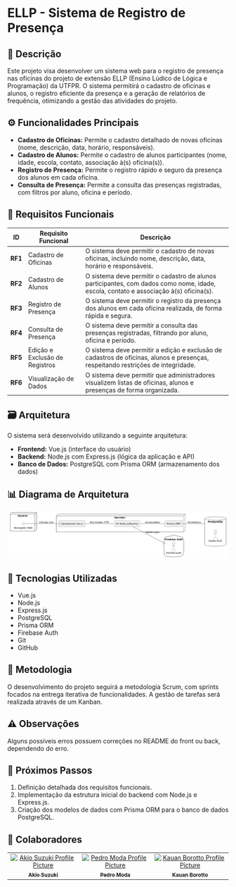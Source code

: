 # ELLP - Sistema de Registro de Presença

## 📜 Descrição

Este projeto visa desenvolver um sistema web para o registro de presença nas oficinas do projeto de extensão ELLP (Ensino Lúdico de Lógica e Programação) da UTFPR. O sistema permitirá o cadastro de oficinas e alunos, o registro eficiente da presença e a geração de relatórios de frequência, otimizando a gestão das atividades do projeto.

## ⚙️ Funcionalidades Principais

- **Cadastro de Oficinas:** Permite o cadastro detalhado de novas oficinas (nome, descrição, data, horário, responsáveis).
- **Cadastro de Alunos:** Permite o cadastro de alunos participantes (nome, idade, escola, contato, associação à(s) oficina(s)).
- **Registro de Presença:** Permite o registro rápido e seguro da presença dos alunos em cada oficina.
- **Consulta de Presença:** Permite a consulta das presenças registradas, com filtros por aluno, oficina e período.

## 📝 Requisitos Funcionais

| **ID**  | **Requisito Funcional**                                         | **Descrição**                                                                                                                                      |
|---------|------------------------------------------------------------------|----------------------------------------------------------------------------------------------------------------------------------------------------|
| **RF1** | Cadastro de Oficinas                                            | O sistema deve permitir o cadastro de novas oficinas, incluindo nome, descrição, data, horário e responsáveis.                                      |
| **RF2** | Cadastro de Alunos                                              | O sistema deve permitir o cadastro de alunos participantes, com dados como nome, idade, escola, contato e associação à(s) oficina(s).              |
| **RF3** | Registro de Presença                                             | O sistema deve permitir o registro da presença dos alunos em cada oficina realizada, de forma rápida e segura.                                     |
| **RF4** | Consulta de Presença                                            | O sistema deve permitir a consulta das presenças registradas, filtrando por aluno, oficina e período.                                                |
| **RF5** | Edição e Exclusão de Registros                                   | O sistema deve permitir a edição e exclusão de cadastros de oficinas, alunos e presenças, respeitando restrições de integridade.                    |
| **RF6** | Visualização de Dados                                           | O sistema deve permitir que administradores visualizem listas de oficinas, alunos e presenças de forma organizada.                                   |

## 🗃️ Arquitetura

O sistema será desenvolvido utilizando a seguinte arquitetura:

- **Frontend:** Vue.js (interface do usuário)
- **Backend:** Node.js com Express.js (lógica da aplicação e API)
- **Banco de Dados:** PostgreSQL com Prisma ORM (armazenamento dos dados)

## 📊 Diagrama de Arquitetura

![Diagrama de Arquitetura](diagramaArquitetura.png)

## 🧰 Tecnologias Utilizadas

- Vue.js
- Node.js
- Express.js
- PostgreSQL
- Prisma ORM
- Firebase Auth
- Git
- GitHub

## 🏅 Metodologia

O desenvolvimento do projeto seguirá a metodologia Scrum, com sprints focados na entrega iterativa de funcionalidades. A gestão de tarefas será realizada através de um Kanban.

## ⚠️ Observações

Alguns possíveis erros possuem correções no README do front ou back, dependendo do erro.

## 🚀 Próximos Passos

1.  Definição detalhada dos requisitos funcionais.
2.  Implementação da estrutura inicial do backend com Node.js e Express.js.
3.  Criação dos modelos de dados com Prisma ORM para o banco de dados PostgreSQL.

## 🤝 Colaboradores

<table>
  <tr>
    <td align="center">
      <a href="https://github.com/Kio-Suzuki">
        <img src="https://avatars.githubusercontent.com/u/116661015?v=4" width="100px;" alt="Akio Suzuki Profile Picture"/><br>
        <sub>
          <b>Akio Suzuki</b>
        </sub>
      </a>
    </td>
    <td align="center">
      <a href="https://github.com/pedrohcmoda">
        <img src="https://avatars.githubusercontent.com/u/100807308?v=4" width="100px;" alt="Pedro Moda Profile Picture"/><br>
        <sub>
          <b>Pedro Moda</b>
        </sub>
      </a>
    </td>
    <td align="center">
      <a href="https://github.com/kauanbrt">
        <img src="https://avatars.githubusercontent.com/u/78911423?v=4" width="100px;" alt="Kauan Borotto Profile Picture"/><br>
        <sub>
          <b>Kauan Borotto</b>
        </sub>
      </a>
    </td>
  </tr>
</table>
